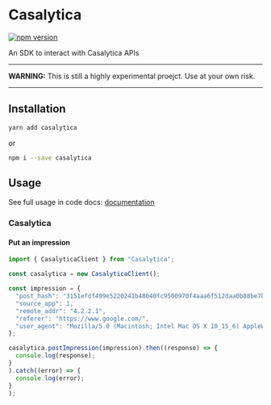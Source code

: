 # Casalytica

[![npm version](https://img.shields.io/badge/npm-casalytica-blueviolet)](https://www.casalytica.com/api/docs/)

An SDK to interact with Casalytica APIs

---

**WARNING:** This is still a highly experimental proejct. Use at your own risk.

---

## Installation

```sh
yarn add casalytica
```

or

```sh
npm i --save casalytica
```

## Usage

See full usage in code docs: [documentation](https://github.com/melzubeir/casalytica#readme)

### Casalytica

#### Put an impression

```js
import { CasalyticaClient } from "Casalytica";

const casalytica = new CasalyticaClient();

const impression = {
  "post_hash": "3151efdf499e5220241b48040fc9500970f4aaa6f512daa0b88be7b3f200c339",
  "source_app": 1,
  "remote_addr": "4.2.2.1",
  "referer": "https://www.google.com/",
  "user_agent": "Mozilla/5.0 (Macintosh; Intel Mac OS X 10_15_6) AppleWebKit/537.36 (KHTML, like Gecko) Chrome/85.0.4183.102 Safari/537.36"
};

casalytica.postImpression(impression).then((response) => {
  console.log(response);
}
).catch((error) => {
  console.log(error);
}
);
```
